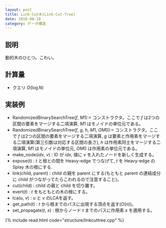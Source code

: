 ```yaml
---
layout: post
title: Link-Cut木(Link-Cut-Tree)
date: 2018-08-10
category: データ構造
---
```


## 説明
動的木のひとつ。こわい。

## 計算量
* クエリ $O(\log N)$

## 実装例
* RandomizedBinarySearchTree($f$, $M1$):= コンストラクタ。ここで $f$  は2つの区間の要素をマージする二項演算, $M1$ はモノイドの単位元である。
* RandomizedBinarySearchTree($f$, $g$, $h$, $M1$, $OM0$):= コンストラクタ。ここで $f$ は2つの区間の要素をマージする二項演算, $g$ は要素と作用素をマージする二項演算(第三引数は対応する区間の長さ), $h$ は作用素同士をマージする二項演算, $M1$ はモノイドの単位元, $OM0$ は作用素の単位元である。
* make_node($idx$, $v$) : ID が $idx$, 値に $v$ を入れたノードを新しく生成する。
* expose(t) : $t$ と根との間を Heavy-edge でつなげて, $t$ を Heavy-edge の Splay 木の根にする.
* link(child, parent) : child の親を parent にする(もともと parent の連結成分に child がつながってたらこわれるので注意すること)。
* cut(child) : child の親と child を切り離す。
* evert($t$) : $t$ をもともとの木の根にする。
* lca($u$, $v$) : $u$ と $v$ のLCAを返す。
* get_path($t$) : $t$ から根までのパスに出現する頂点を返す($O(n)$)。
* set_propagate($t$, $x$) : 根からノード $t$ までのパスに作用素 $x$ を適用する。

{% include read.html  code="structure/linkcuttree.cpp" %}

